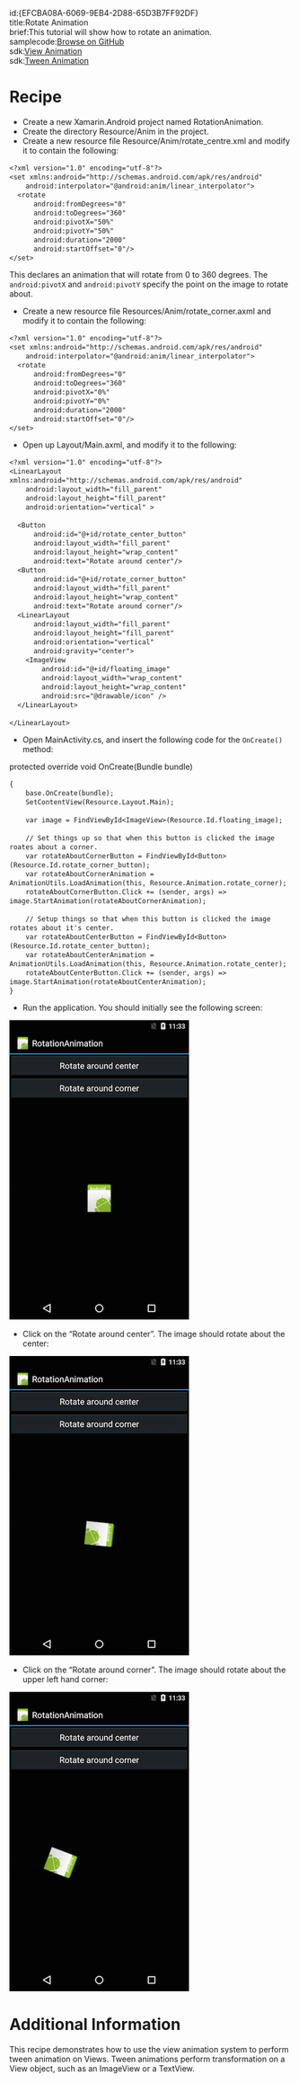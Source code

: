 id:{EFCBA08A-6069-9EB4-2D88-65D3B7FF92DF}  
title:Rotate Animation  
brief:This tutorial will show how to rotate an animation.  
samplecode:[Browse on GitHub](https://github.com/xamarin/recipes/tree/master/android/other_ux/animation/rotate_animation)  
sdk:[View Animation](http://developer.android.com/guide/topics/graphics/view-animation.html)  
sdk:[Tween Animation](http://developer.android.com/guide/topics/resources/animation-resource.html#Tween)  

<a name="Recipe" class="injected"></a>


# Recipe

-  Create a new Xamarin.Android project named RotationAnimation.
-  Create the directory Resource/Anim in the project.
-  Create a new resource file Resource/Anim/rotate_centre.xml and modify it to contain the following:


```
<?xml version="1.0" encoding="utf-8"?>
<set xmlns:android="http://schemas.android.com/apk/res/android"
    android:interpolator="@android:anim/linear_interpolator">
  <rotate
      android:fromDegrees="0"
      android:toDegrees="360"
      android:pivotX="50%"
      android:pivotY="50%"
      android:duration="2000"
      android:startOffset="0"/>
</set>
```

This declares an animation that will rotate from 0 to 360 degrees. The
`android:pivotX` and `android:pivotY` specify the point on the image to rotate
about.

-  Create a new resource file Resources/Anim/rotate_corner.axml and modify it to contain the following:


```
<?xml version="1.0" encoding="utf-8"?>
<set xmlns:android="http://schemas.android.com/apk/res/android"
    android:interpolator="@android:anim/linear_interpolator">
  <rotate
      android:fromDegrees="0"
      android:toDegrees="360"
      android:pivotX="0%"
      android:pivotY="0%"
      android:duration="2000"
      android:startOffset="0"/>
</set>
```

-  Open up Layout/Main.axml, and modify it to the following:


```
<?xml version="1.0" encoding="utf-8"?>
<LinearLayout xmlns:android="http://schemas.android.com/apk/res/android"
    android:layout_width="fill_parent"
    android:layout_height="fill_parent"
    android:orientation="vertical" >

  <Button
      android:id="@+id/rotate_center_button"
      android:layout_width="fill_parent"
      android:layout_height="wrap_content"
      android:text="Rotate around center"/>
  <Button
      android:id="@+id/rotate_corner_button"
      android:layout_width="fill_parent"
      android:layout_height="wrap_content"
      android:text="Rotate around corner"/>
  <LinearLayout
      android:layout_width="fill_parent"
      android:layout_height="fill_parent"
      android:orientation="vertical"
      android:gravity="center">
    <ImageView
        android:id="@+id/floating_image"
        android:layout_width="wrap_content"
        android:layout_height="wrap_content"
        android:src="@drawable/icon" />
  </LinearLayout>

</LinearLayout>
```

-  Open MainActivity.cs, and insert the following code for the `OnCreate()` method:


protected override void OnCreate(Bundle bundle)

```
{
    base.OnCreate(bundle);
    SetContentView(Resource.Layout.Main);

    var image = FindViewById<ImageView>(Resource.Id.floating_image);

    // Set things up so that when this button is clicked the image roates about a corner.
    var rotateAboutCornerButton = FindViewById<Button>(Resource.Id.rotate_corner_button);
    var rotateAboutCornerAnimation = AnimationUtils.LoadAnimation(this, Resource.Animation.rotate_corner);
    rotateAboutCornerButton.Click += (sender, args) => image.StartAnimation(rotateAboutCornerAnimation);

    // Setup things so that when this button is clicked the image rotates about it's center.
    var rotateAboutCenterButton = FindViewById<Button>(Resource.Id.rotate_center_button);
    var rotateAboutCenterAnimation = AnimationUtils.LoadAnimation(this, Resource.Animation.rotate_center);
    rotateAboutCenterButton.Click += (sender, args) => image.StartAnimation(rotateAboutCenterAnimation);
}
```

-  Run the application. You should initially see the following screen:


 [ ![](Images/screen1.png)](Images/screen1.png)

-  Click on the “Rotate around center”. The image should rotate about the center:


 [ ![](Images/screen2.png)](Images/screen2.png)

-  Click on the “Rotate around corner”. The image should rotate about the upper left hand corner:


 [ ![](Images/screen3.png)](Images/screen3.png)

 <a name="Additional_Information" class="injected"></a>


# Additional Information

This recipe demonstrates how to use the view animation system to perform
tween animation on Views. Tween animations perform transformation on a View
object, such as an ImageView or a TextView.
